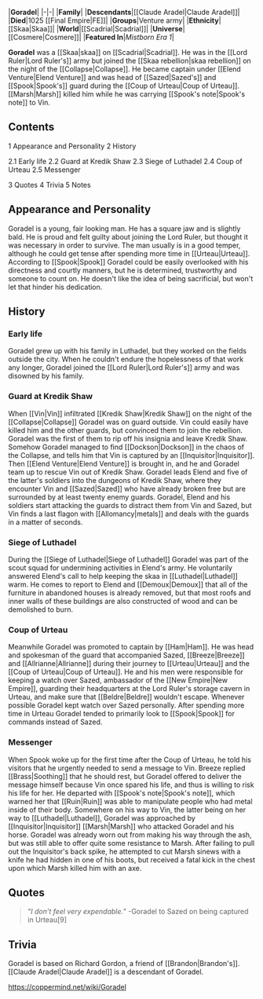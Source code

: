|**Goradel**|
|-|-|
|**Family**|
|**Descendants**|[[Claude Aradel\|Claude Aradel]]|
|**Died**|1025 [[Final Empire\|FE]]|
|**Groups**|Venture army|
|**Ethnicity**|[[Skaa\|Skaa]]|
|**World**|[[Scadrial\|Scadrial]]|
|**Universe**|[[Cosmere\|Cosmere]]|
|**Featured In**|*Mistborn Era 1*|

**Goradel** was a [[Skaa\|skaa]] on [[Scadrial\|Scadrial]]. He was in the [[Lord Ruler\|Lord Ruler's]] army but joined the [[Skaa rebellion\|skaa rebellion]] on the night of the [[Collapse\|Collapse]]. He became captain under [[Elend Venture\|Elend Venture]] and was head of [[Sazed\|Sazed's]] and [[Spook\|Spook's]] guard during the [[Coup of Urteau\|Coup of Urteau]]. [[Marsh\|Marsh]] killed him while he was carrying [[Spook's note\|Spook's note]] to Vin.

## Contents

1 Appearance and Personality
2 History

2.1 Early life
2.2 Guard at Kredik Shaw
2.3 Siege of Luthadel
2.4 Coup of Urteau
2.5 Messenger


3 Quotes
4 Trivia
5 Notes


## Appearance and Personality
Goradel is a young, fair looking man. He has a square jaw and is slightly bald.
He is proud and felt guilty about joining the Lord Ruler, but thought it was necessary in order to survive.
The man usually is in a good temper, although he could get tense after spending more time in [[Urteau\|Urteau]].
According to [[Spook\|Spook]] Goradel could be easily overlooked with his directness and courtly manners, but he is determined, trustworthy and someone to count on. He doesn't like the idea of being sacrificial, but won't let that hinder his dedication.

## History
### Early life
Goradel grew up with his family in Luthadel, but they worked on the fields outside the city. When he couldn't endure the hopelessness of that work any longer, Goradel joined the [[Lord Ruler\|Lord Ruler's]] army and was disowned by his family.

### Guard at Kredik Shaw
When [[Vin\|Vin]] infiltrated [[Kredik Shaw\|Kredik Shaw]] on the night of the [[Collapse\|Collapse]] Goradel was on guard outside. Vin could easily have killed him and the other guards, but convinced them to join the rebellion. Goradel was the first of them to rip off his insignia and leave Kredik Shaw.
Somehow Goradel managed to find [[Dockson\|Dockson]] in the chaos of the Collapse, and tells him that Vin is captured by an [[Inquisitor\|Inquisitor]]. Then [[Elend Venture\|Elend Venture]] is brought in, and he and Goradel team up to rescue Vin out of Kredik Shaw.
Goradel leads Elend and five of the latter's soldiers into the dungeons of Kredik Shaw, where they encounter Vin and [[Sazed\|Sazed]] who have already broken free but are surrounded by at least twenty enemy guards. Goradel, Elend and his soldiers start attacking the guards to distract them from Vin and Sazed, but Vin finds a last flagon with [[Allomancy\|metals]] and deals with the guards in a matter of seconds.

### Siege of Luthadel
During the [[Siege of Luthadel\|Siege of Luthadel]] Goradel was part of the scout squad for undermining activities in Elend's army. He voluntarily answered Elend's call to help keeping the skaa in [[Luthadel\|Luthadel]] warm. He comes to report to Elend and [[Demoux\|Demoux]] that all of the furniture in abandoned houses is already removed, but that most roofs and inner walls of these buildings are also constructed of wood and can be demolished to burn.

### Coup of Urteau
Meanwhile Goradel was promoted to captain by [[Ham\|Ham]]. He was head and spokesman of the guard that accompanied Sazed, [[Breeze\|Breeze]] and [[Allrianne\|Allrianne]] during their journey to [[Urteau\|Urteau]] and the [[Coup of Urteau\|Coup of Urteau]]. He and his men were responsible for keeping a watch over Sazed, ambassador of the [[New Empire\|New Empire]], guarding their headquarters at the Lord Ruler's storage cavern in Urteau, and make sure that [[Beldre\|Beldre]] wouldn't escape. Whenever possible Goradel kept watch over Sazed personally. After spending more time in Urteau Goradel tended to primarily look to [[Spook\|Spook]] for commands instead of Sazed.

### Messenger
When Spook woke up for the first time after the Coup of Urteau, he told his visitors that he urgently needed to send a message to Vin. Breeze replied [[Brass\|Soothing]] that he should rest, but Goradel offered to deliver the message himself because Vin once spared his life, and thus is willing to risk his life for her. He departed with [[Spook's note\|Spook's note]], which warned her that [[Ruin\|Ruin]] was able to manipulate people who had metal inside of their body.
Somewhere on his way to Vin, the latter being on her way to [[Luthadel\|Luthadel]], Goradel was approached by [[Inquisitor\|Inquisitor]] [[Marsh\|Marsh]] who attacked Goradel and his horse. Goradel was already worn out from making his way through the ash, but was still able to offer quite some resistance to Marsh. After failing to pull out the Inquisitor's back spike, he attempted to cut Marsh sinews with a knife he had hidden in one of his boots, but received a fatal kick in the chest upon which Marsh killed him with an axe.

## Quotes
>“*I don’t feel very expendable.*”
\-Goradel to Sazed on being captured in Urteau[9]


## Trivia
Goradel is based on Richard Gordon, a friend of [[Brandon\|Brandon's]].
[[Claude Aradel\|Claude Aradel]] is a descendant of Goradel.


https://coppermind.net/wiki/Goradel